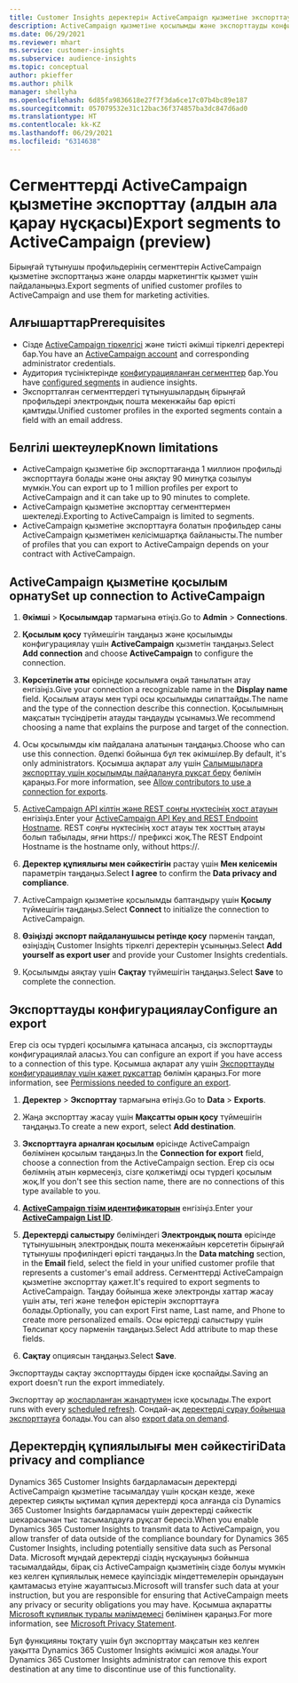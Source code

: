 ```yaml
---
title: Customer Insights деректерін ActiveCampaign қызметіне экспорттау
description: ActiveCampaign қызметіне қосылымды және экспорттауды конфигурациялау жолы туралы ақпарат.
ms.date: 06/29/2021
ms.reviewer: mhart
ms.service: customer-insights
ms.subservice: audience-insights
ms.topic: conceptual
author: pkieffer
ms.author: philk
manager: shellyha
ms.openlocfilehash: 6d85fa9836618e27f7f3da6ce17c07b4bc89e187
ms.sourcegitcommit: 057079532e31c12bac36f374857ba3dc847d6ad0
ms.translationtype: HT
ms.contentlocale: kk-KZ
ms.lasthandoff: 06/29/2021
ms.locfileid: "6314638"
---
```

# <a name="export-segments-to-activecampaign-preview"></a><span data-ttu-id="07c5a-103">Сегменттерді ActiveCampaign қызметіне экспорттау (алдын ала қарау нұсқасы)</span><span class="sxs-lookup"><span data-stu-id="07c5a-103">Export segments to ActiveCampaign (preview)</span></span>

<span data-ttu-id="07c5a-104">Бірыңғай тұтынушы профильдерінің сегменттерін ActiveCampaign қызметіне экспорттаңыз және оларды маркетингтік қызмет үшін пайдаланыңыз.</span><span class="sxs-lookup"><span data-stu-id="07c5a-104">Export segments of unified customer profiles to ActiveCampaign and use them for marketing activities.</span></span>

## <a name="prerequisites"></a><span data-ttu-id="07c5a-105">Алғышарттар</span><span class="sxs-lookup"><span data-stu-id="07c5a-105">Prerequisites</span></span>

-   <span data-ttu-id="07c5a-106">Сізде [ActiveCampaign тіркелгісі](https://www.activecampaign.com/) және тиісті әкімші тіркелгі деректері бар.</span><span class="sxs-lookup"><span data-stu-id="07c5a-106">You have an [ActiveCampaign account](https://www.activecampaign.com/) and corresponding administrator credentials.</span></span>
-   <span data-ttu-id="07c5a-107">Аудитория түсініктерінде [конфигурацияланған сегменттер](segments.md) бар.</span><span class="sxs-lookup"><span data-stu-id="07c5a-107">You have [configured segments](segments.md) in audience insights.</span></span>
-   <span data-ttu-id="07c5a-108">Экспортталған сегменттердегі тұтынушылардың бірыңғай профильдері электрондық пошта мекенжайы бар өрісті қамтиды.</span><span class="sxs-lookup"><span data-stu-id="07c5a-108">Unified customer profiles in the exported segments contain a field with an email address.</span></span>

## <a name="known-limitations"></a><span data-ttu-id="07c5a-109">Белгілі шектеулер</span><span class="sxs-lookup"><span data-stu-id="07c5a-109">Known limitations</span></span>

- <span data-ttu-id="07c5a-110">ActiveCampaign қызметіне бір экспорттағанда 1 миллион профильді экспорттауға болады және оны аяқтау 90 минутқа созылуы мүмкін.</span><span class="sxs-lookup"><span data-stu-id="07c5a-110">You can export up to 1 million profiles per export to ActiveCampaign and it can take up to 90 minutes to complete.</span></span>
- <span data-ttu-id="07c5a-111">ActiveCampaign қызметіне экспорттау сегменттермен шектеледі.</span><span class="sxs-lookup"><span data-stu-id="07c5a-111">Exporting to ActiveCampaign is limited to segments.</span></span>
- <span data-ttu-id="07c5a-112">ActiveCampaign қызметіне экспорттауға болатын профильдер саны ActiveCampaign қызметімен келісімшартқа байланысты.</span><span class="sxs-lookup"><span data-stu-id="07c5a-112">The number of profiles that you can export to ActiveCampaign depends on your contract with ActiveCampaign.</span></span>

## <a name="set-up-connection-to-activecampaign"></a><span data-ttu-id="07c5a-113">ActiveCampaign қызметіне қосылым орнату</span><span class="sxs-lookup"><span data-stu-id="07c5a-113">Set up connection to ActiveCampaign</span></span>

1. <span data-ttu-id="07c5a-114">**Әкімші** > **Қосылымдар** тармағына өтіңіз.</span><span class="sxs-lookup"><span data-stu-id="07c5a-114">Go to **Admin** > **Connections**.</span></span>

1. <span data-ttu-id="07c5a-115">**Қосылым қосу** түймешігін таңдаңыз және қосылымды конфигурациялау үшін **ActiveCampaign** қызметін таңдаңыз.</span><span class="sxs-lookup"><span data-stu-id="07c5a-115">Select **Add connection** and choose **ActiveCampaign** to configure the connection.</span></span>

1. <span data-ttu-id="07c5a-116">**Көрсетілетін аты** өрісінде қосылымға оңай танылатын атау енгізіңіз.</span><span class="sxs-lookup"><span data-stu-id="07c5a-116">Give your connection a recognizable name in the **Display name** field.</span></span> <span data-ttu-id="07c5a-117">Қосылым атауы мен түрі осы қосылымды сипаттайды.</span><span class="sxs-lookup"><span data-stu-id="07c5a-117">The name and the type of the connection describe this connection.</span></span> <span data-ttu-id="07c5a-118">Қосылымның мақсатын түсіндіретін атауды таңдауды ұсынамыз.</span><span class="sxs-lookup"><span data-stu-id="07c5a-118">We recommend choosing a name that explains the purpose and target of the connection.</span></span>

1. <span data-ttu-id="07c5a-119">Осы қосылымды кім пайдалана алатынын таңдаңыз.</span><span class="sxs-lookup"><span data-stu-id="07c5a-119">Choose who can use this connection.</span></span> <span data-ttu-id="07c5a-120">Әдепкі бойынша бұл тек әкімшілер.</span><span class="sxs-lookup"><span data-stu-id="07c5a-120">By default, it's only administrators.</span></span> <span data-ttu-id="07c5a-121">Қосымша ақпарат алу үшін [Салымшыларға экспорттау үшін қосылымды пайдалануға рұқсат беру](connections.md#allow-contributors-to-use-a-connection-for-exports) бөлімін қараңыз.</span><span class="sxs-lookup"><span data-stu-id="07c5a-121">For more information, see [Allow contributors to use a connection for exports](connections.md#allow-contributors-to-use-a-connection-for-exports).</span></span>

1. <span data-ttu-id="07c5a-122">[ActiveCampaign API кілтін және REST соңғы нүктесінің хост атауын](https://help.activecampaign.com/hc/articles/207317590-Getting-started-with-the-API#how-to-obtain-your-activecampaign-api-url-and-key) енгізіңіз.</span><span class="sxs-lookup"><span data-stu-id="07c5a-122">Enter your [ActiveCampaign API Key and REST Endpoint Hostname](https://help.activecampaign.com/hc/articles/207317590-Getting-started-with-the-API#how-to-obtain-your-activecampaign-api-url-and-key).</span></span> <span data-ttu-id="07c5a-123">REST соңғы нүктесінің хост атауы тек хосттың атауы болып табылады, яғни https:// префиксі жоқ.</span><span class="sxs-lookup"><span data-stu-id="07c5a-123">The REST Endpoint Hostname is the hostname only, without https://.</span></span> 

1. <span data-ttu-id="07c5a-124">**Деректер құпиялығы мен сәйкестігін** растау үшін **Мен келісемін** параметрін таңдаңыз.</span><span class="sxs-lookup"><span data-stu-id="07c5a-124">Select **I agree** to confirm the **Data privacy and compliance**.</span></span>

1. <span data-ttu-id="07c5a-125">ActiveCampaign қызметіне қосылымды баптандыру үшін **Қосылу** түймешігін таңдаңыз.</span><span class="sxs-lookup"><span data-stu-id="07c5a-125">Select **Connect** to initialize the connection to ActiveCampaign.</span></span>

1. <span data-ttu-id="07c5a-126">**Өзіңізді экспорт пайдаланушысы ретінде қосу** пәрменін таңдап, өзіңіздің Customer Insights тіркелгі деректерін ұсыныңыз.</span><span class="sxs-lookup"><span data-stu-id="07c5a-126">Select **Add yourself as export user** and provide your Customer Insights credentials.</span></span>

1. <span data-ttu-id="07c5a-127">Қосылымды аяқтау үшін **Сақтау** түймешігін таңдаңыз.</span><span class="sxs-lookup"><span data-stu-id="07c5a-127">Select **Save** to complete the connection.</span></span>

## <a name="configure-an-export"></a><span data-ttu-id="07c5a-128">Экспорттауды конфигурациялау</span><span class="sxs-lookup"><span data-stu-id="07c5a-128">Configure an export</span></span>

<span data-ttu-id="07c5a-129">Егер сіз осы түрдегі қосылымға қатынаса алсаңыз, сіз экспорттауды конфигурациялай аласыз.</span><span class="sxs-lookup"><span data-stu-id="07c5a-129">You can configure an export if you have access to a connection of this type.</span></span> <span data-ttu-id="07c5a-130">Қосымша ақпарат алу үшін [Экспорттауды конфигурациялау үшін қажет рұқсаттар](export-destinations.md#set-up-a-new-export) бөлімін қараңыз.</span><span class="sxs-lookup"><span data-stu-id="07c5a-130">For more information, see [Permissions needed to configure an export](export-destinations.md#set-up-a-new-export).</span></span>

1. <span data-ttu-id="07c5a-131">**Деректер** > **Экспорттау** тармағына өтіңіз.</span><span class="sxs-lookup"><span data-stu-id="07c5a-131">Go to **Data** > **Exports**.</span></span>

1. <span data-ttu-id="07c5a-132">Жаңа экспорттау жасау үшін **Мақсатты орын қосу** түймешігін таңдаңыз.</span><span class="sxs-lookup"><span data-stu-id="07c5a-132">To create a new export, select **Add destination**.</span></span>

1. <span data-ttu-id="07c5a-133">**Экспорттауға арналған қосылым** өрісінде ActiveCampaign бөлімінен қосылым таңдаңыз.</span><span class="sxs-lookup"><span data-stu-id="07c5a-133">In the **Connection for export** field, choose a connection from the ActiveCampaign section.</span></span> <span data-ttu-id="07c5a-134">Егер сіз осы бөлімнің атын көрмесеңіз, сізге қолжетімді осы түрдегі қосылым жоқ.</span><span class="sxs-lookup"><span data-stu-id="07c5a-134">If you don't see this section name, there are no connections of this type available to you.</span></span>

1. <span data-ttu-id="07c5a-135">[**ActiveCampaign тізім идентификаторын**](https://help.activecampaign.com/hc/articles/360000030559-How-to-create-a-list-in-ActiveCampaign) енгізіңіз.</span><span class="sxs-lookup"><span data-stu-id="07c5a-135">Enter your [**ActiveCampaign List ID**](https://help.activecampaign.com/hc/articles/360000030559-How-to-create-a-list-in-ActiveCampaign).</span></span>    

3. <span data-ttu-id="07c5a-136">**Деректерді салыстыру** бөліміндегі **Электрондық пошта** өрісінде тұтынушының электрондық пошта мекенжайын көрсететін бірыңғай тұтынушы профиліндегі өрісті таңдаңыз.</span><span class="sxs-lookup"><span data-stu-id="07c5a-136">In the **Data matching** section, in the **Email** field, select the field in your unified customer profile that represents a customer's email address.</span></span> <span data-ttu-id="07c5a-137">Сегменттерді ActiveCampaign қызметіне экспорттау қажет.</span><span class="sxs-lookup"><span data-stu-id="07c5a-137">It's required to export segments to ActiveCampaign.</span></span> <span data-ttu-id="07c5a-138">Таңдау бойынша жеке электронды хаттар жасау үшін аты, тегі және телефон өрістерін экспорттауға болады.</span><span class="sxs-lookup"><span data-stu-id="07c5a-138">Optionally, you can export First name, Last name, and Phone to create more personalized emails.</span></span> <span data-ttu-id="07c5a-139">Осы өрістерді салыстыру үшін Төлсипат қосу пәрменін таңдаңыз.</span><span class="sxs-lookup"><span data-stu-id="07c5a-139">Select Add attribute to map these fields.</span></span>

1. <span data-ttu-id="07c5a-140">**Сақтау** опциясын таңдаңыз.</span><span class="sxs-lookup"><span data-stu-id="07c5a-140">Select **Save**.</span></span>

<span data-ttu-id="07c5a-141">Экспорттауды сақтау экспорттауды бірден іске қоспайды.</span><span class="sxs-lookup"><span data-stu-id="07c5a-141">Saving an export doesn't run the export immediately.</span></span>

<span data-ttu-id="07c5a-142">Экспорттау әр [жоспарланған жаңартумен](system.md#schedule-tab) іске қосылады.</span><span class="sxs-lookup"><span data-stu-id="07c5a-142">The export runs with every [scheduled refresh](system.md#schedule-tab).</span></span> <span data-ttu-id="07c5a-143">Сондай-ақ [деректерді сұрау бойынша экспорттауға](export-destinations.md#run-exports-on-demand) болады.</span><span class="sxs-lookup"><span data-stu-id="07c5a-143">You can also [export data on demand](export-destinations.md#run-exports-on-demand).</span></span> 


## <a name="data-privacy-and-compliance"></a><span data-ttu-id="07c5a-144">Деректердің құпиялылығы мен сәйкестігі</span><span class="sxs-lookup"><span data-stu-id="07c5a-144">Data privacy and compliance</span></span>

<span data-ttu-id="07c5a-145">Dynamics 365 Customer Insights бағдарламасын деректерді ActiveCampaign қызметіне тасымалдау үшін қосқан кезде, жеке деректер сияқты ықтимал құпия деректерді қоса алғанда сіз Dynamics 365 Customer Insights бағдарламасы үшін деректерді сәйкестік шекарасынан тыс тасымалдауға рұқсат бересіз.</span><span class="sxs-lookup"><span data-stu-id="07c5a-145">When you enable Dynamics 365 Customer Insights to transmit data to ActiveCampaign, you allow transfer of data outside of the compliance boundary for Dynamics 365 Customer Insights, including potentially sensitive data such as Personal Data.</span></span> <span data-ttu-id="07c5a-146">Microsoft мұндай деректерді сіздің нұсқауыңыз бойынша тасымалдайды, бірақ сіз ActiveCampaign қызметінің сізде болуы мүмкін кез келген құпиялылық немесе қауіпсіздік міндеттемелерін орындауын қамтамасыз етуіне жауаптысыз.</span><span class="sxs-lookup"><span data-stu-id="07c5a-146">Microsoft will transfer such data at your instruction, but you are responsible for ensuring that ActiveCampaign meets any privacy or security obligations you may have.</span></span> <span data-ttu-id="07c5a-147">Қосымша ақпаратты [Microsoft құпиялық туралы мәлімдемесі](https://go.microsoft.com/fwlink/?linkid=396732) бөлімінен қараңыз.</span><span class="sxs-lookup"><span data-stu-id="07c5a-147">For more information, see [Microsoft Privacy Statement](https://go.microsoft.com/fwlink/?linkid=396732).</span></span>

<span data-ttu-id="07c5a-148">Бұл функцияны тоқтату үшін бұл экспорттау мақсатын кез келген уақытта Dynamics 365 Customer Insights әкімшісі жоя алады.</span><span class="sxs-lookup"><span data-stu-id="07c5a-148">Your Dynamics 365 Customer Insights administrator can remove this export destination at any time to discontinue use of this functionality.</span></span>
